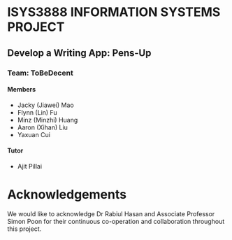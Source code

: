# ISYS3888 INFORMATION SYSTEMS PROJECT

## Develop a Writing App:  Pens-Up

### Team: ToBeDecent

#### Members
* Jacky (Jiawei) Mao
* Flynn (Lin) Fu
* Minz (Minzhi) Huang
* Aaron (Xihan) Liu
* Yaxuan Cui

#### Tutor 
- Ajit Pillai

# **Acknowledgements**
We would like to acknowledge Dr Rabiul Hasan and Associate Professor Simon Poon for their continuous co-operation and collaboration throughout this project. 
